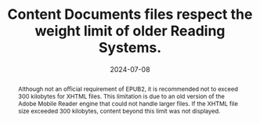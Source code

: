 ---
N: 
Rubrique: 
title: Content Documents files respect the weight limit of older Reading Systems. 
abstract: "Although not an official requirement of EPUB2, it is recommended not to exceed 300 kilobytes for XHTML files. This limitation is due to an old version of the Adobe Mobile Reader engine that could not handle larger files. If the XHTML file size exceeded 300 kilobytes, content beyond this limit was not displayed."
categories: ["backwards compatibility"]
agrege: O0000-E087
opquast: '0000'
indiceebook: '87'
description: "Rule n° 087"
before: "086"
weight: "087"
after: "001"
actif: '1'
layout: rules
date: 2024-07-08
tags: ["", ""]
objectif: ["", ""]
Meo: ["XHTML files should be separated into units with a maximum size of 250 KB"]
Controle: ["Check the size of XHTML files"]
epubcheck: 
ace: 
humancheck: true
Source: ["SNE"]
Referentiel: [""]
Steps: ["Production"]
---